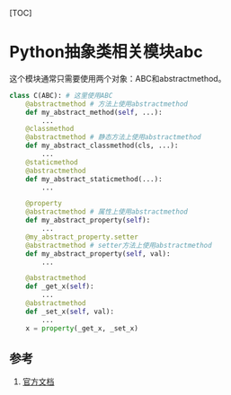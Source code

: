 [TOC]

# Python抽象类相关模块abc

这个模块通常只需要使用两个对象：ABC和abstractmethod。

```python
class C(ABC): # 这里使用ABC
    @abstractmethod # 方法上使用abstractmethod
    def my_abstract_method(self, ...):
        ...
    @classmethod
    @abstractmethod # 静态方法上使用abstractmethod
    def my_abstract_classmethod(cls, ...):
        ...
    @staticmethod
    @abstractmethod
    def my_abstract_staticmethod(...):
        ...

    @property
    @abstractmethod # 属性上使用abstractmethod
    def my_abstract_property(self):
        ...
    @my_abstract_property.setter
    @abstractmethod # setter方法上使用abstractmethod
    def my_abstract_property(self, val):
        ...

    @abstractmethod
    def _get_x(self):
        ...
    @abstractmethod
    def _set_x(self, val):
        ...
    x = property(_get_x, _set_x)
```

## 参考

1. [官方文档](https://docs.python.org/zh-cn/3/library/abc.html)
